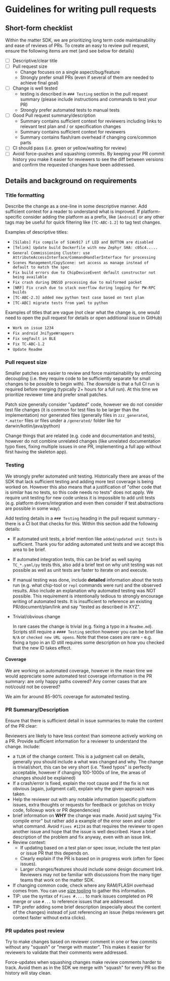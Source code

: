 # Guidelines for writing pull requests

## Short-form checklist

Within the matter SDK, we are prioritizing long term code maintainability and
ease of reviews of PRs. To create an easy to review pull request, ensure the
following items are met (and see below for details)

- [ ] Descriptive/clear title
- [ ] Pull request size
  - Change focuses on a single aspect/bug/feature
  - Strongly prefer small PRs (even if several of them are needed to achieve
        final goal)
- [ ] Change is well tested
  - testing is described in `### Testing` section in the pull request
        summary (please include instructions and commands to test your PR)
  - Strongly prefer automated tests to manual tests
- [ ] Good Pull request summary/description
  - Summary contains sufficient context for reviewers including links to
        relevant test plan and / or specification changes
  - Summary contains sufficient context for reviewers
  - Summary contains flash/ram overhead if changing core/common parts
- [ ] CI should pass (i.e. green or yellow/waiting for review)
- [ ] Avoid force-pushes and squashing commits. By keeping your PR commit
        history you make it easier for reviewers to see the diff between
        versions and confirm the requested changes have been addressed.

## Details and background on requirements

### Title formatting

Describe the change as a one-line in some descriptive manner. Add sufficient
context for a reader to understand what is improved. If platform-specific
consider adding the platform as a prefix, like `[Android]` or any other tags may
be useful for quick filtering like `[TC-ABC-1.2]` to tag test changes.

Examples of descriptive titles:

- `[Silabs] Fix compile of SiWx917 if LED and BUTTON are disabled`
- `[Telink] Update build Dockerfile with new Zephyr SHA: c05c4.....`
- `General Commissioning Cluster: use AttributeAccessInterface/CommandHandlerInterface for processing`
- `Scenes Management/CopyScene: set access as manage instead of default to match the spec`
- `Fix build errors due to ChipDeviceEvent default constructor not being available`
- `Fix crash during DNSSD processing due to malformed packet`
- `[NRF] Fix crash due to stack overflow during logging for PW-RPC builds`
- `[TC-ABC-2.3] added new python test case based on test plan`
- `[TC-ABC] migrate tests from yaml to python`

Examples of titles that are vague (not clear what the change is, one would need
to open the pull request for details or open additional issue in GitHub)

- `Work on issue 1234`
- `Fix android JniTypeWrappers`
- `Fix segfault in BLE`
- `Fix TC-ABC-1.2`
- `Update Readme`

### Pull request size

Smaller patches are easier to review and force maintainability by enforcing
decoupling (i.e. they require code to be sufficiently separate for small changes
to be possible to begin with). The downside is that a full CI run is required
before merging (typically 2+ hours for a full run). At this time we prioritize
reviewer time and prefer small patches.

Patch size generally consider "updated" code, however we do not consider test
file changes (it is common for test files to be larger than the implementation)
nor generated files (generally files in `zzz_generated`, `*.matter` files or
files under a `/generated/` folder like for darwin/kotlin/java/python)

Change things that are related (e.g. code and documentation and tests), however
do not combine unrelated changes (like unrelated documentation typo fixes,
fixing multiple issues in one PR, implementing a full app without first having
the skeleton app).

### Testing

We strongly prefer automated unit testing. Historically there are areas of the
SDK that lack sufficient testing and adding more test coverage is being worked
on. However this also means that a justification of "other code that is similar
has no tests, so this code needs no tests" does not apply. We require unit
testing for new code unless it is impossible to add unit tests (e.g. platform
drivers/integration and even then consider if test abstractions are possible in
some way).

Add testing details in a `### Testing` heading in the pull request summary -
there is a CI bot that checks for this. Within this section add the following
details:

- If automated unit tests, a brief mention like `added/updated unit tests` is
    sufficient. Thank you for adding automated unit tests and we accept this
    area to be brief.

- If automated integration tests, this can be brief as well saying
    `TC_*.yaml/py` tests this, also add a brief text on why unit testing was not
    possible as well as unit tests are faster to iterate on and execute.

- If manual testing was done, include **detailed** information about the tests
    run (e.g. what chip-tool or `repl` commands were run) and the observed
    results. Also include an explanation why automated testing was NOT possible.
    This requirement is intentionally tedious to strongly encourage writing of
    automated tests. It is insufficient to reference an existing
    PR/document/plan/link and say "tested as described in XYZ".

- Trivial/obvious change

    In rare cases the change is trivial (e.g. fixing a typo in a `Readme.md`).
    Scripts still require a `#### Testing` section however you can be brief like
    `N/A` or `checked new URL opens`. Note that these cases are rare - e.g.
    fixing a typo in an ID still requires some description on how you checked
    that the new ID takes effect.

#### Coverage

We are working on automated coverage, however in the mean time we would
appreciate some automated test coverage information in the PR summary: are only
happy paths covered? Any corner cases that are not/could not be covered?

We aim for around 85-90% coverage for automated testing.

### PR Summary/Description

Ensure that there is sufficient detail in issue summaries to make the content of
the PR clear:

Reviewers are likely to have less context than someone actively working on a PR.
Provide sufficient information for a reviewer to understand the change. Include:

- a `TLDR` of the change content. This is a judgment call on details,
    generally you should include a what was changed and why. The change is
    trivial/short, this can be very short (i.e. "fixed typos" is perfectly
    acceptable, however if changing 100-1000s of line, the areas of changes
    should be explained)
- If a crash/error is fixed, explain the root cause and if the fix is not
    obvious (again, judgment call), explain why the given approach was taken.
- Help the reviewer out with any notable information (specific platform
    issues, extra thoughts or requests for feedback or gotchas on tricky code,
    followup work or PR dependencies)
- brief information on **WHY** the change was made. Avoid just saying "Fix
    compile error" but rather add a example of the error seen and under what
    command. Avoid `Fixes #1234` as that requires the reviewer to open another
    issue and hope that the issue is well described. Have a brief description of
    the problem and fix anyway, even with an issue link.
- Review context:
  - If updating based on a test plan or spec issue, include the test plan or
        issue PR that this depends on.
  - Clearly explain if the PR is based on in progress work (often for Spec
        issues).
  - Larger changes/features should include some design document link.
        Reviewers may not be familiar with discussions from the many tiger teams
        that work on the matter SDK.
- If changing common code, check where any RAM/FLASH overhead comes from. You
    can use [size tooling](../scripts/tools/ELF_SIZE_TOOLING.md) to gather this
    information.
- TIP: use the syntax of `Fixes #....` to mark issues completed on PR merge or
    use `#...` to reference issues that are addressed.
- TIP: prefer adding some brief description (especially about the content of
    the changes) instead of just referencing an issue (helps reviewers get
    context faster without extra clicks).

### PR updates post review

Try to make changes based on reviewer comment in one or few commits without any
"squash" or "merge with master". This makes it easier for reviewers to validate
that their comments were addressed.

Force-updates when squashing changes make review comments harder to track. Avoid
them as in the SDK we merge with "squash" for every PR so the history will stay
clean.
